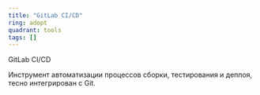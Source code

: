 ```yaml
---
title: "GitLab CI/CD"
ring: adopt
quadrant: tools
tags: []
---
```


GitLab CI/CD

Инструмент автоматизации процессов сборки, тестирования и деплоя, тесно интегрирован с Git.
